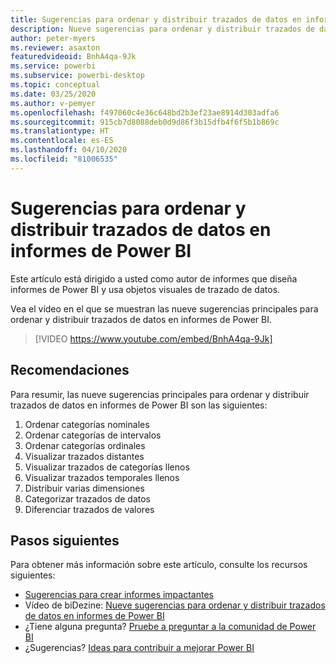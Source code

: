 ```yaml
---
title: Sugerencias para ordenar y distribuir trazados de datos en informes de Power BI
description: Nueve sugerencias para ordenar y distribuir trazados de datos en objetos visuales de informes de Power BI, en Power BI Desktop o el servicio Power BI.
author: peter-myers
ms.reviewer: asaxton
featuredvideoid: BnhA4qa-9Jk
ms.service: powerbi
ms.subservice: powerbi-desktop
ms.topic: conceptual
ms.date: 03/25/2020
ms.author: v-pemyer
ms.openlocfilehash: f497060c4e36c648bd2b3ef23ae8914d303adfa6
ms.sourcegitcommit: 915cb7d8088deb0d9d86f3b15dfb4f6f5b1b869c
ms.translationtype: HT
ms.contentlocale: es-ES
ms.lasthandoff: 04/10/2020
ms.locfileid: "81006535"
---
```

# <a name="tips-to-sort-and-distribute-data-plots-in-power-bi-reports"></a>Sugerencias para ordenar y distribuir trazados de datos en informes de Power BI

Este artículo está dirigido a usted como autor de informes que diseña informes de Power BI y usa objetos visuales de trazado de datos.

Vea el vídeo en el que se muestran las nueve sugerencias principales para ordenar y distribuir trazados de datos en informes de Power BI.

> [!VIDEO https://www.youtube.com/embed/BnhA4qa-9Jk]

## <a name="tips"></a>Recomendaciones

Para resumir, las nueve sugerencias principales para ordenar y distribuir trazados de datos en informes de Power BI son las siguientes:

1. Ordenar categorías nominales
1. Ordenar categorías de intervalos
1. Ordenar categorías ordinales
1. Visualizar trazados distantes
1. Visualizar trazados de categorías llenos
1. Visualizar trazados temporales llenos
1. Distribuir varias dimensiones
1. Categorizar trazados de datos
1. Diferenciar trazados de valores

## <a name="next-steps"></a>Pasos siguientes

Para obtener más información sobre este artículo, consulte los recursos siguientes:

- [Sugerencias para crear informes impactantes](../power-bi-reports-tips-and-tricks-for-creating.md)
- Vídeo de biDezine: [Nueve sugerencias para ordenar y distribuir trazados de datos en informes de Power BI](https://www.youtube.com/watch?v=BnhA4qa-9Jk)
- ¿Tiene alguna pregunta? [Pruebe a preguntar a la comunidad de Power BI](https://community.powerbi.com/)
- ¿Sugerencias? [Ideas para contribuir a mejorar Power BI](https://ideas.powerbi.com/)
